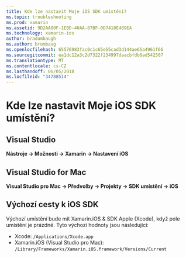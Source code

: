 ```yaml
---
title: Kde lze nastavit Moje iOS SDK umístění?
ms.topic: troubleshooting
ms.prod: xamarin
ms.assetid: 9D2AA00F-1EBD-40AA-87BF-0D7418E4B9EA
ms.technology: xamarin-ios
author: bradumbaugh
ms.author: brumbaug
ms.openlocfilehash: 65576983fac0c1c65e55cad3d144ae65a4961f66
ms.sourcegitcommit: ea1dc12a3c2d7322f234997daacbfdb6ad542507
ms.translationtype: MT
ms.contentlocale: cs-CZ
ms.lasthandoff: 06/05/2018
ms.locfileid: "34788514"
---
```

# <a name="where-can-i-set-my-ios-sdk-locations"></a>Kde lze nastavit Moje iOS SDK umístění?

## <a name="visual-studio"></a>Visual Studio

**Nástroje -> Možnosti -> Xamarin -> Nastavení iOS**

## <a name="visual-studio-for-mac"></a>Visual Studio for Mac

**Visual Studio pro Mac -> Předvolby -> Projekty -> SDK umístění -> iOS**

## <a name="default-ios-sdk-paths"></a>Výchozí cesty k iOS SDK

Výchozí umístění bude mít Xamarin.iOS & SDK Apple (Xcode), když pole umístění je prázdné. Tyto výchozí hodnoty jsou následující:

- Xcode: `/Applications/Xcode.app`
- Xamarin.iOS (Visual Studio pro Mac): `/Library/Frameworks/Xamarin.iOS.framework/Versions/Current`

